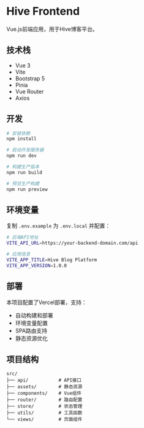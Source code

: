 # Hive Frontend

Vue.js前端应用，用于Hive博客平台。

## 技术栈

- Vue 3
- Vite
- Bootstrap 5
- Pinia
- Vue Router
- Axios

## 开发

```bash
# 安装依赖
npm install

# 启动开发服务器
npm run dev

# 构建生产版本
npm run build

# 预览生产构建
npm run preview
```

## 环境变量

复制 `.env.example` 为 `.env.local` 并配置：

```bash
# 后端API地址
VITE_API_URL=https://your-backend-domain.com/api

# 应用信息
VITE_APP_TITLE=Hive Blog Platform
VITE_APP_VERSION=1.0.0
```

## 部署

本项目配置了Vercel部署，支持：

- 自动构建和部署
- 环境变量配置
- SPA路由支持
- 静态资源优化

## 项目结构

```
src/
├── api/           # API接口
├── assets/        # 静态资源
├── components/    # Vue组件
├── router/        # 路由配置
├── store/         # 状态管理
├── utils/         # 工具函数
└── views/         # 页面组件
```
